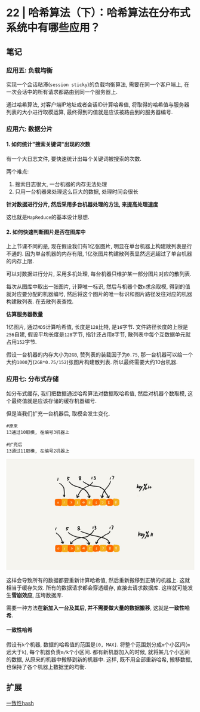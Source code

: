 # 22 | 哈希算法（下）：哈希算法在分布式系统中有哪些应用？

## 笔记

### 应用五: 负载均衡

实现一个会话粘滞(`session sticky`)的负载均衡算法, 需要在同一个客户端上, 在一次会话中的所有请求都路由到同一个服务器上.

通过哈希算法, 对客户端IP地址或者会话ID计算哈希值, 将取得的哈希值与服务器列表的大小进行取模运算, 最终得到的值就是应该被路由到的服务器编号.

### 应用六: 数据分片

#### 1. 如何统计"搜索关键词"出现的次数

有一个大日志文件, 要快速统计出每个关键词被搜索的次数.

两个难点:

1. 搜索日志很大, 一台机器的内存无法处理
2. 只用一台机器来处理这么巨大的数据, 处理时间会很长

**针对数据进行分片, 然后采用多台机器处理的方法, 来提高处理速度**

这也就是`MapReduce`的基本设计思想.

#### 2. 如何快速判断图片是否在图库中

上上节课不同的是, 现在假设我们有1亿张图片, 明显在单台机器上构建散列表是行不通的. 因为单台机器的内存有限, 1亿张图片构建散列表显然远远超过了单台机器的内存上限.

可以对数据进行分片, 采用多机处理, 每台机器只维护某一部分图片对应的散列表.

每次从图库中取出一张图片, 计算唯一标识, 然后与机器个数`n`求余取模, 得到的值就对应要分配的机器编号, 然后将这个图片的唯一标识和图片路径发往对应的机器构建散列表. 在去散列表查找.

**估算服务器数量**

1亿图片, 通过`MD5`计算哈希值, 长度是`128`比特, 是`16`字节. 文件路径长度的上限是`256`自建, 假设平均长度是`128`字节, 指针还占用`8`字节, 散列表中每个互数据单元就占用`152`字节.

假设一台机器的内存大小为`2GB`, 赞列表的装载因子为`0.75`, 那一台机器可以给一个大约`1000`万(`2GB*0.75/152`)张图片构建散列表. 所以最终需要大约10台机器.

### 应用七: 分布式存储

如分布式缓存, 我们把数据通过哈希算法对数据取哈希值, 然后对机器个数取模, 这个最终值就是应该存储的缓存机器编号.

但是当我们扩充一台机器后, 取模会发生变化. 

```
#原来
13通过10取模, 在编号3机器上

#扩充后
13通过11取模, 在编号2机器上
```

![](./img/22_01.jpg)

这样会导致所有的数据都要重新计算哈希值, 然后重新搬移到正确的机器上. 这就相当于缓存失效. 所有的数据请求都会穿透缓存, 直接去请求数据库. 这样就可能发生**雪崩效应**, 压垮数据库.

需要一种方法**在新加入一台及其后, 并不需要做大量的数据搬移**, 这就是**一致性哈希**.

#### 一致性哈希

假设有`k`个机器, 数据的哈希值的范围是`[0, MAX]`. 将整个范围划分成`m`个小区间(`m`远大于`k`), 每个机器负责`m/k`个小区间.  都有新机器加入的时候, 就将某几个小区间的数据, 从原来的机器中搬移到新的机器中. 这样, 既不用全部重新哈希, 搬移数据, 也保持了各个机器上数据里的均衡.

## 扩展

[一致性hash](https://www.jianshu.com/p/735a3d4789fc)